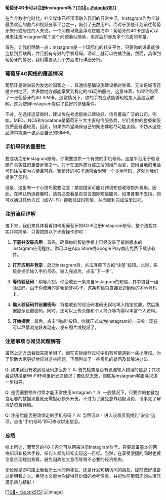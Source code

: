 **葡萄牙4G卡可以注册Instagram吗？[[TG💪+ @donk5151](https://t.me/s/donk5151)]**

在当今数字化时代，社交媒体已经深深融入我们的日常生活。Instagram作为全球最受欢迎的图片和视频分享平台之一，吸引了无数用户。而对于那些计划前往葡萄牙旅行或居住的人来说，一个问题可能会浮现在脑海中：葡萄牙的4G卡是否可以用来注册Instagram呢？这个问题看似简单，但背后却涉及多个方面的考量。

首先，让我们明确一点：Instagram是一个国际化的社交平台，只要你的设备能够连接到互联网，并且拥有有效的手机号码，理论上就可以完成注册。然而，具体到葡萄牙的情况，我们需要从几个方面进行详细分析。

### 葡萄牙4G网络的覆盖情况

葡萄牙是欧洲较为发达的国家之一，其通信基础设施建设相对完善。无论是城市还是乡村地区，大多数地方都能享受到稳定的4G网络服务。这意味着，如果你购买了一张葡萄牙的4G SIM卡，通常情况下，你的手机应该能够轻松接入高速互联网。这为使用Instagram提供了良好的基础条件。

不过，在选择运营商时，建议优先考虑那些口碑较好、信号覆盖广泛的公司。例如，MEO、NOS和Vodafone是葡萄牙三大主要电信服务商，它们提供的套餐和服务质量普遍较高。因此，如果你希望确保自己的网络体验尽可能流畅，不妨从这些品牌中挑选一张适合自己的SIM卡。

### 手机号码的重要性

要成功注册Instagram账号，你需要提供一个有效的手机号码。这是平台用于验证账户真实性的重要步骤之一。对于在国外旅行或生活的用户而言，使用当地的电话号码往往更为方便且可靠。葡萄牙的4G卡通常会附带一个本地号码，这就为我们提供了便利。

但是，这里有一个小技巧需要注意：某些国家可能对跨境短信收取额外费用。因此，在确认所选套餐时，请务必查看是否包含国际短信服务。如果套餐不支持，则可以通过其他方式（如Wi-Fi）接收验证码短信，从而顺利完成注册过程。

### 注册流程详解

接下来，我们来具体看看如何用葡萄牙的4G卡注册Instagram账号。整个流程其实非常简单，只需按照以下步骤操作即可：

1. **下载并安装应用**：首先，确保你的智能手机上已经安装了最新版本的Instagram应用程序。你可以在App Store或Google Play商店免费下载该软件。
   
2. **打开应用并登录**：启动Instagram后，点击屏幕下方的“注册”按钮。此时，系统会提示输入手机号码。输入完成后，点击“下一步”。

3. **等待验证码**：稍等片刻，你会收到一条来自Instagram的短信，其中包含一组验证码。由于你使用的是葡萄牙4G卡，这条短信将直接发送到你的本地号码上。

4. **输入验证码并设置密码**：将接收到的验证码准确无误地填入指定位置，然后根据提示设置密码。同时，还可以上传头像和个人简介等内容以丰富个人资料。

5. **开始探索**：最后，点击“完成”按钮，你就正式成为Instagram的一员啦！现在可以尽情浏览好友动态、发布照片或视频了。

### 注意事项与常见问题解答

虽然上述方法看起来简单明了，但在实际操作过程中仍有可能遇到一些小麻烦。为了帮助大家更好地应对这些问题，下面列举了一些常见的疑问及其解决办法：

Q: 如果我没有收到验证码怎么办？
A: 首先检查是否有遗漏输入错误的信息；其次尝试切换至Wi-Fi环境重新发送请求；若依然无效，则联系Instagram客服寻求进一步指导。

Q: 是否需要额外付费才能正常使用Instagram？
A: 一般情况下，只要你的套餐包含足够的数据流量就无需担心额外开支。不过为了避免意外超额消费，请事先了解清楚资费详情。

Q: 注册后能否更改绑定的手机号码？
A: 当然可以！进入设置页面找到“安全”选项，点击“手机号码”即可修改绑定信息。

### 总结

综上所述，葡萄牙的4G卡完全可以用来注册Instagram账号。只要具备基本的网络知识和技术手段，任何人都能轻松实现这一目标。当然，在享受便捷的同时也要注意合理规划预算，避免因疏忽大意而导致不必要的经济损失。

无论你是即将踏上葡萄牙土地的新移民，还是计划短期访问的朋友，提前做好准备总是明智之举。希望本文能为你提供有价值的参考信息，并祝你在葡萄牙的生活充满乐趣与精彩！

[[TG💪+ @donk5151](https://t.me/s/donk5151) ![Image](https://i.postimg.cc/rwNCRYN7/Snipaste-2025-04-30-17-27-05.png)]